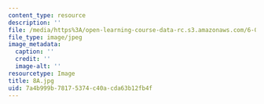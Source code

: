 ```yaml
---
content_type: resource
description: ''
file: /media/https%3A/open-learning-course-data-rc.s3.amazonaws.com/6-001-structure-and-interpretation-of-computer-programs-spring-2005/7a4b999b78175374c40acda63b12fb4f_8A.jpg
file_type: image/jpeg
image_metadata:
  caption: ''
  credit: ''
  image-alt: ''
resourcetype: Image
title: 8A.jpg
uid: 7a4b999b-7817-5374-c40a-cda63b12fb4f
---
```

